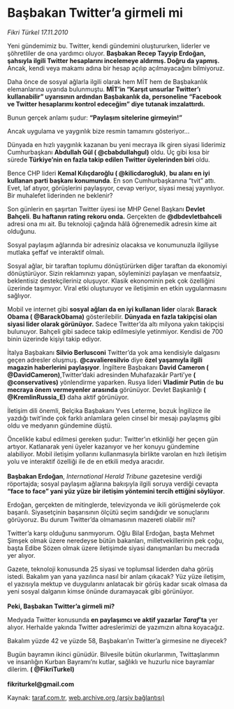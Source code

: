 # Başbakan Twitter’a girmeli mi

*Fikri Türkel 17.11.2010*

<div class="yazi"><p>Yeni gündemimiz bu. Twitter, kendi gündemini oluştururken, liderler ve şöhretliler de ona yardımcı oluyor. <b>Başbakan Recep Tayyip Erdoğan, şahsıyla ilgili Twitter hesaplarını incelemeye aldırmış. Doğru da yapmış.</b> Ancak, kendi veya makamı adına bir hesap açılıp açılmayacağını bilmiyoruz. </p>
<p>Daha önce de sosyal ağlarla ilgili olarak hem MİT hem de Başbakanlık elemanlarına uyarıda bulunmuştu. <b>MİT’in “Karşıt unsurlar Twitter’ı kullanabilir” uyarısının ardından Başbakanlık da, personeline “Facebook ve Twitter hesaplarımı kontrol edeceğim” diye tutanak imzalattırdı.</b> </p>
<p>Bunun gerçek anlamı şudur: <b>“Paylaşım sitelerine girmeyin!”</b></p>
<p>Ancak uygulama ve yaygınlık bize resmin tamamını gösteriyor...</p>
<p>Dünyada en hızlı yaygınlık kazanan bu yeni mecraya ilk giren siyasi liderimiz Cumhurbaşkanı <b>Abdullah Gül ( @cbabdullahgul)</b> oldu. Üç gibi kısa bir sürede <b>Türkiye’nin en fazla takip edilen Twitter üyelerinden biri</b> oldu. </p>
<p>Bence CHP lideri <b>Kemal Kılıçdaroğlu ( @kilicdarogluk)</b>, <b>bu alanı en iyi kullanan parti başkanı konumunda</b>. En son Cumhurbaşkanına “tvit” attı. Evet, laf atıyor, görüşlerini paylaşıyor, cevap veriyor, siyasi mesaj yayınlıyor. Bir muhalefet liderinden ne beklenir?</p>
<p>Son günlerin en şaşırtan Twitter üyesi ise MHP Genel Başkanı <b>Devlet Bahçeli</b>. <b>Bu haftanın rating rekoru onda.</b> Gerçekten de <b>@dbdevletbahceli</b> adresi ona mı ait. Bu teknoloji çağında hâlâ öğrenemedik adresin kime ait olduğunu.</p>
<p>Sosyal paylaşım ağlarında bir adresiniz olacaksa ve konumunuzla ilgiliyse mutlaka şeffaf ve interaktif olmalı. </p>
<p>Sosyal ağlar, bir taraftan toplumu dönüştürürken diğer taraftan da ekonomiyi dönüştürüyor. Sizin reklamınızı yapan, söyleminizi paylaşan ve menfaatsiz, beklentisiz destekçileriniz oluşuyor. Klasik ekonominin pek çok özelliğini üzerinde taşımıyor. Viral etki oluşturuyor ve iletişimin en etkin uygulanmasını sağlıyor. </p>
<p>Mobil ve internet gibi <b>sosyal ağları da en iyi kullanan lider</b> olarak <b>Barack Obama ( @BarackObama)</b> gösterilebilir. <b>Dünyada en fazla takipçisi olan siyasi lider olarak görünüyor.</b> Sadece Twitter’da altı milyona yakın takipçisi bulunuyor. Bahçeli gibi sadece takip edilmesiyle yetinmiyor. Kendisi de 700 binin üzerinde kişiyi takip ediyor.</p>
<p>İtalya Başbakanı <b>Silvio Berlusconi</b> Twitter’da yok ama kendisiyle dalgasını geçen adresler oluşmuş. <b>@cavalieresilvio</b> diye <b>özel yaşamıyla ilgili magazin haberlerini paylaşıyor</b>. İngiltere Başbakanı <b>David Cameron ( @DavidCameron)</b>,Twitter’daki adresinden Muhafazakâr Parti’ye <b>( @conservatives)</b> yönlendirme yaparken. Rusya lideri <b>Vladimir Putin</b> de <b>bu mecraya önem vermeyenler arasında</b> görünüyor. Devlet Başkanlığı <b>( @KremlinRussia_E)</b> daha aktif görünüyor.</p>
<p>İletişim dili önemli, Belçika Başbakanı Yves Leterme, bozuk İngilizce ile yazdığı twit’inde çok farklı anlamlara gelen cinsel bir mesajı paylaşmış gibi oldu ve medyanın gündemine düştü. </p>
<p>Öncelikle kabul edilmesi gereken şudur: Twitter’ın etkinliği her geçen gün artıyor. Katlanarak yeni üyeler kazanıyor ve her konuyu gündemine alabiliyor. Mobil iletişim yollarını kullanmasıyla birlikte varolan en hızlı iletişim yolu ve interaktif özelliği ile de en etkili medya aracıdır.<br/><br/><b>Başbakan Erdoğan</b>, <i>International Herald Tribune</i> gazetesine verdiği röportajda; sosyal paylaşım ağlarına bakışıyla ilgili soruya verdiği cevapta <b>“face to face” yani yüz yüze bir iletişim yöntemini tercih ettiğini söylüyor</b>. </p>
<p>Erdoğan, gerçekten de mitinglerde, televizyonda ve ikili görüşmelerde çok başarılı. Siyasetçinin başarısının ölçütü seçim sandığıdır ve sonuçlarını görüyoruz. Bu durum Twitter’da olmamasının mazereti olabilir mi?</p>
<p>Twitter’a karşı olduğunu sanmıyorum. Oğlu Bilal Erdoğan, başta Mehmet Şimşek olmak üzere neredeyse bütün bakanları, milletvekillerinin pek çoğu, başta Edibe Sözen olmak üzere iletişimde siyasi danışmanları bu mecrada yer alıyor.</p>
<p>Gazete, teknoloji konusunda 25 siyasi ve toplumsal liderden daha görüş istedi. Bakalım yan yana yazılınca nasıl bir anlam çıkacak? Yüz yüze iletişim, el yazısıyla mektup ve duygularını anlatacak bir görüş kadar sıcak olmasa da yeni sosyal dalganın kimse önünde duramayacak gibi görünüyor. <br/><br/><b>Peki, Başbakan Twitter’a girmeli mi?</b></p>
<p>Medyada Twitter konusunda <b>en paylaşımcı ve aktif yazarlar <i>Taraf</i>’ta</b> yer alıyor. Herhalde yakında Twitter adreslerimizi de yazımızın altına koyacağız. </p>
<p>Bakalım yüzde 42 ve yüzde 58, Başbakan’ın Twitter’a girmesine ne diyecek?</p>
<p>Bugün bayramın ikinci günüdür. Bilvesile bütün okurlarımın, Twittaşlarımın ve insanlığın Kurban Bayramı’nı kutlar, sağlıklı ve huzurlu nice bayramlar dilerim. <b>( @FikriTurkel)<br/><br/></b><b>fikriturkel@gmail.com</b></p></div>

Kaynak: [taraf.com.tr](http://www.taraf.com.tr:80/fikri-turkel/makale-basbakan-twitter-a-girmeli-mi.htm), [web.archive.org (arşiv bağlantısı)](http://web.archive.org/web/20101118234839/http://www.taraf.com.tr:80/fikri-turkel/makale-basbakan-twitter-a-girmeli-mi.htm)
